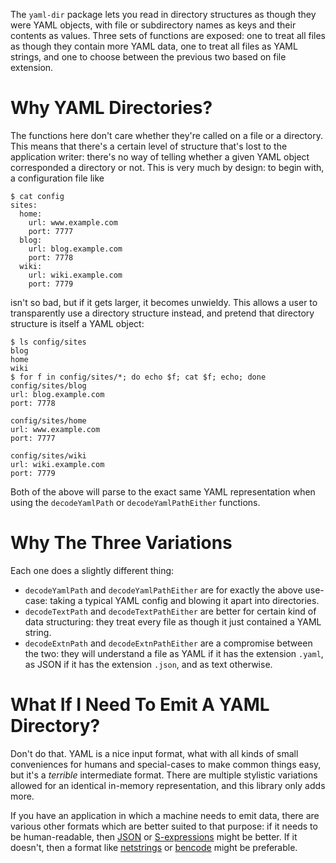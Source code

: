 The `yaml-dir` package lets you read in directory structures as
though they were YAML objects, with file or subdirectory names as
keys and their contents as values. Three sets of functions are exposed:
one to treat all files as though they contain more YAML data, one
to treat all files as YAML strings, and one to choose between the
previous two based on file extension.

# Why YAML Directories?

The functions here don't care whether they're called on a file or
a directory. This means that there's a certain level of structure
that's lost to the application writer: there's no way of telling
whether a given YAML object corresponded a directory or not. This
is very much by design: to begin with, a configuration file like

~~~~
$ cat config
sites:
  home:
    url: www.example.com
    port: 7777
  blog:
    url: blog.example.com
    port: 7778
  wiki:
    url: wiki.example.com
    port: 7779
~~~~

isn't so bad, but if it gets larger, it becomes unwieldy. This
allows a user to transparently use a directory structure instead,
and pretend that directory structure is itself a YAML object:

~~~~
$ ls config/sites
blog
home
wiki
$ for f in config/sites/*; do echo $f; cat $f; echo; done
config/sites/blog
url: blog.example.com
port: 7778

config/sites/home
url: www.example.com
port: 7777

config/sites/wiki
url: wiki.example.com
port: 7779

~~~~

Both of the above will parse to the exact same YAML representation
when using the `decodeYamlPath` or `decodeYamlPathEither` functions.

# Why The Three Variations

Each one does a slightly different thing:

- `decodeYamlPath` and `decodeYamlPathEither` are for exactly the above
use-case: taking a typical YAML config and blowing it apart into
directories.
- `decodeTextPath` and `decodeTextPathEither` are better for certain
kind of data structuring: they treat every file as though it just
contained a YAML string.
- `decodeExtnPath` and `decodeExtnPathEither` are a compromise between
the two: they will understand a file as YAML if it has the extension
`.yaml`, as JSON if it has the extension `.json`, and as text otherwise.

# What If I Need To Emit A YAML Directory?

Don't do that. YAML is a nice input format, what with all kinds of
small conveniences for humans and special-cases to make common
things easy, but it's a _terrible_ intermediate format. There are
multiple stylistic variations allowed for an identical in-memory
representation, and this library only adds more.

If you have an application in which a machine needs to emit data,
there are various other formats which are better suited to that
purpose: if it needs to be human-readable, then
[JSON](http://hackage.haskell.org/package/aeson) or
[S-expressions](https://github.com/aisamanra/s-cargot)
might be better. If it doesn't, then a format
like [netstrings](https://en.wikipedia.org/wiki/Netstring) or
[bencode](http://hackage.haskell.org/package/AttoBencode) might be
preferable.
